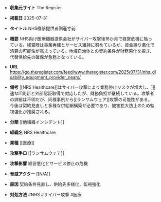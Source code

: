 - **収集元サイト**
The Register

- **掲載日**
2025-07-31

- **タイトル**
NHS機器提供者倒産寸前

- **概要**
NHS向け医療機器提供会社がサイバー攻撃後16か月で経営危機に陥っている。経営陣は事業再建とサービス維持に努めているが、資金繰り悪化で清算の可能性が高まっている。地域自治体との契約条件が財務悪化を招き、代替供給先の確保が急務となっている。

- **URL**
https://go.theregister.com/feed/www.theregister.com/2025/07/31/nhs_disability_equipment_provider_nears/

- **備考**
[[NRS Healthcare]]はサイバー攻撃により業務停止リスクが増大し、迅速なIT刷新と外部認証取得で対応したが、財務負担が継続している。攻撃者の詳細は不明だが、同様事例から[[ランサムウェア]]攻撃の可能性がある。今後は契約見直しと多様な供給網構築が必要であり、被害拡大防止のため監視強化が推奨される。

- **分類**
[[他組織インシデント]]

- **組織名**
NRS Healthcare

- **業種**
[[医療]]

- **攻撃手口**
[[ランサムウェア]]

- **攻撃影響**
経営悪化とサービス停止の危機

- **脅威アクター**
[[N/A]]

- **原因**
契約条件見直し、供給先多様化、監視強化

- **対処方法**
#NHS #サイバー攻撃 #医療
